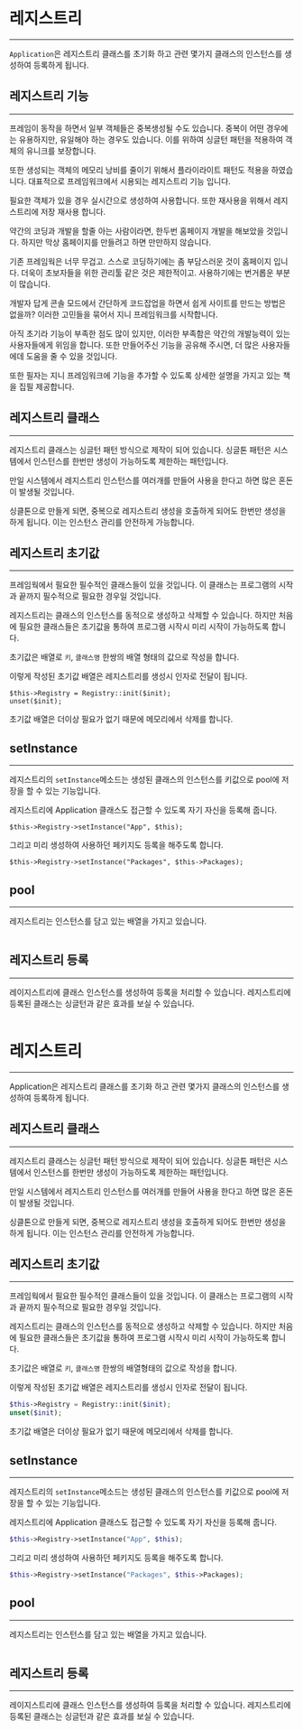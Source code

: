 # 레지스트리
---
`Application`은 레지스트리 클래스를 초기화 하고 관련 몇가지 클래스의 인스턴스를 생성하여 등록하게 됩니다.


## 레지스트리 기능
---
프레임이 동작을 하면서 일부 객체들은 중복생성될 수도 있습니다. 중복이 어떤 경우에는 유용하지만, 유일해야 하는 경우도 있습니다. 이를 위하여 싱글턴 패턴을 적용하여 객체의 유니크를 보장합니다.

또한 생성되는 객체의 메모리 낭비를 줄이기 위해서 플라이라이트 패턴도 적용을 하였습니다. 대표적으로 프레임워크에서 시용되는 레지스트리 기능 입니다.

필요한 객체가 있을 경우 실시간으로 생성하여 사용합니다. 또한 재사용을 위해서 레지스트리에 저장 재사용 합니다.


약간의 코딩과 개발을 할줄 아는 사람이라면, 한두번 홈페이지 개발을 해보았을 것입니다. 하지만 막상 홈페이지를 만들려고 하면 만만하지 않습니다.

기존 프레임웍은 너무 무겁고. 스스로 코딩하기에는 좀 부담스러운 것이 홈페이지 입니다. 더욱이 초보자들을 위한 관리툴 같은 것은 제한적이고. 사용하기에는 번거롭운 부분이 많습니다.

개발자 답게 콘솔 모드에서 간단하게 코드잡업을 하면서 쉽게 사이트를 만드는 방법은 없을까? 이러한 고민들을 묶어서 지니 프레임워크를 시작합니다.

아직 초기라 기능이 부족한 점도 많이 있지만, 이러한 부족함은 약간의 개발능력이 있는 사용자들에게 위임을 합니다. 또한 만들어주신 기능을 공유해 주시면, 더 많은 사용자들에데 도움을 줄 수 있을 것입니다.

또한 필자는 지니 프레임워크에 기능을 추가할 수 있도록 상세한 설명을 가지고 있는 책을 집필 제공합니다.


## 레지스트리 클래스
---
레지스트리 클래스는 싱글턴 패턴 방식으로 제작이 되어 있습니다. 싱글톤 패턴은 시스템에서 인스턴스를 한번만 생성이 가능하도록 제한하는 패턴입니다.

만일 시스템에서 레지스트리 인스턴스를 여러개를 만들어 사용을 한다고 하면 많은 혼돈이 발생될 것입니다.

싱클톤으로 만들게 되면, 중복으로 레지스트리 생성을 호출하게 되어도 한번만 생성을 하게 됩니다. 이는 인스턴스 관리를 안전하게 가능합니다.


## 레지스트리 초기값
---
프레임웍에서 필요한 필수적인 클래스들이 있을 것입니다. 이 클래스는 프로그램의 시작과 끝까지 필수적으로 필요한 경우일 것입니다.

레지스트리는 클래스의 인스턴스를 동적으로 생성하고 삭제할 수 있습니다.
하지만 처음에 필요한 클래스들은 초기값을 통하여 프로그램 시작시 미리 시작이 가능하도록 합니다.

초기값은 배열로 `키`, `클래스명` 한쌍의 배열 형태의 값으로 작성을 합니다.

이렇게 작성된 초기값 배열은 레지스트리를 생성시 인자로 전달이 됩니다.

```
$this->Registry = Registry::init($init);
unset($init);
```

초기값 배열은 더이상 필요가 없기 때문에 메모리에서 삭제를 합니다.

## setInstance
---
레지스트리의 `setInstance`메소드는 생성된 클래스의 인스턴스를 키값으로 pool에 저장을 할 수 있는 기능입니다.

레지스트리에 Application 클래스도 접근할 수 있도록 자기 자신을 등록해 줍니다.
```
$this->Registry->setInstance("App", $this);
```

그리고 미리 생성하여 사용하던 페키지도 등록을 해주도록 합니다.

```
$this->Registry->setInstance("Packages", $this->Packages);
```

## pool
---
레지스트리는 인스턴스를 담고 있는 배열을 가지고 있습니다.
```

```


## 레지스트리 등록
---
레이지스트리에 클래스 인스턴스를 생성하여 등록을 처리할 수 있습니다.
레지스트리에 등록된 클래스는 싱글턴과 같은 효과를 보실 수 있습니다.

```php

```


# 레지스트리
---
Application은 레지스트리 클래스를 초기화 하고 관련 몇가지 클래스의 인스턴스를 생성하여 등록하게 됩니다.

## 레지스트리 클래스
---
레지스트리 클래스는 싱글턴 패턴 방식으로 제작이 되어 있습니다. 싱글톤 패턴은 시스템에서 인스턴스를 한번만 생성이 가능하도록 제한하는 패턴입니다.

만일 시스템에서 레지스트리 인스턴스를 여러개를 만들어 사용을 한다고 하면 많은 혼돈이 발생될 것입니다.

싱클톤으로 만들게 되면, 중복으로 레지스트리 생성을 호출하게 되어도 한번만 생성을 하게 됩니다. 이는 인스턴스 관리를 안전하게 가능합니다.


## 레지스트리 초기값
---
프레임웍에서 필요한 필수적인 클래스들이 있을 것입니다. 이 클래스는 프로그램의 시작과 끝까지 필수적으로 필요한 경우일 것입니다.

레지스트리는 클래스의 인스턴스를 동적으로 생성하고 삭제할 수 있습니다.
하지만 처음에 필요한 클래스들은 초기값을 통하여 프로그램 시작시 미리 시작이 가능하도록 합니다.

초기값은 배열로 `키`, `클래스명` 한쌍의 배열형태의 값으로 작성을 합니다.

이렇게 작성된 초기값 배열은 레지스트리를 생성시 인자로 전달이 됩니다.

```php
$this->Registry = Registry::init($init);
unset($init);
```

초기값 배열은 더이상 필요가 없기 때문에 메모리에서 삭제를 합니다.

## setInstance
---
레지스트리의 `setInstance`메소드는 생성된 클래스의 인스턴스를 키값으로 pool에 저장을 할 수 있는 기능입니다.

레지스트리에 Application 클래스도 접근할 수 있도록 자기 자신을 등록해 줍니다.
```php
$this->Registry->setInstance("App", $this);
```

그리고 미리 생성하여 사용하던 페키지도 등록을 해주도록 합니다.

```php
$this->Registry->setInstance("Packages", $this->Packages);
```

## pool
---
레지스트리는 인스턴스를 담고 있는 배열을 가지고 있습니다.
```php

```


## 레지스트리 등록
---
레이지스트리에 클래스 인스턴스를 생성하여 등록을 처리할 수 있습니다.
레지스트리에 등록된 클래스는 싱글턴과 같은 효과를 보실 수 있습니다.

```php

```
